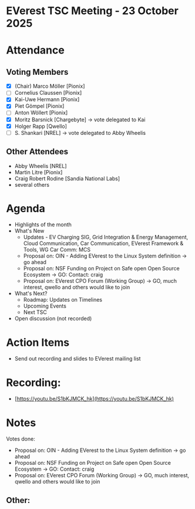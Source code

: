 # EVerest TSC Meeting - 23 October 2025

# Attendance

## Voting Members

- [x] (Chair) Marco Möller [Pionix]
- [ ] Cornelius Claussen [Pionix]
- [x] Kai-Uwe Hermann [Pionix]
- [x] Piet Gömpel [Pionix]
- [ ] Anton Wöllert [Pionix]
- [x] Moritz Barsnick [Chargebyte] -> vote delegated to Kai
- [x] Holger Rapp [Qwello]
- [ ] S. Shankari [NREL] -> vote delegated to Abby Wheelis 

## Other Attendees
- Abby Wheelis [NREL]
- Martin Litre [Pionix]
- Craig Robert Rodine [Sandia National Labs]
- several others

# Agenda

- Highlights of the month
- What's New
    - Updates - EV Charging SIG, Grid Integration & Energy Management, Cloud Communication, Car Communication, EVerest Framework & Tools, WG Car Comm: MCS
    - Proposal on: OIN - Adding EVerest to the Linux System definition -> go ahead
    - Proposal on: NSF Funding on Project on Safe open Open Source Ecosystem -> GO: Contact: craig
    - Proposal on: EVerest CPO Forum (Working Group) -> GO, much interest, qwello and others would like to join 
 - What's Next?
    - Roadmap: Updates on Timelines
    - Upcoming Events
    - Next TSC
- Open discussion (not recorded)

# Action Items
- Send out recording and slides to EVerest mailing list

# Recording:
- [https://youtu.be/S1bKJMCK_hk](https://youtu.be/S1bKJMCK_hk)
# Notes
Votes done:
- Proposal on: OIN - Adding EVerest to the Linux System definition -> go ahead
- Proposal on: NSF Funding on Project on Safe open Open Source Ecosystem -> GO: Contact: craig
- Proposal on: EVerest CPO Forum (Working Group) -> GO, much interest, qwello and others would like to join

Other:
- 
